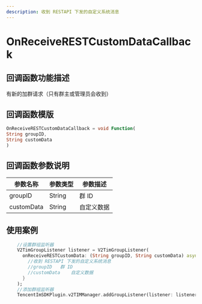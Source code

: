 ```yaml
---
description: 收到 RESTAPI 下发的自定义系统消息
---
```


# OnReceiveRESTCustomDataCallback

## 回调函数功能描述

有新的加群请求（只有群主或管理员会收到）

## 回调函数模版

```dart
OnReceiveRESTCustomDataCallback = void Function(
String groupID,
String customData
)
```

## 回调函数参数说明

| 参数名称       | 参数类型   | 参数描述  |
| ---------- | ------ | ----- |
| groupID    | String | 群 ID  |
| customData | String | 自定义数据 |

## 使用案例

```dart
    //设置群组监听器
    V2TimGroupListener listener = V2TimGroupListener(
      onReceiveRESTCustomData: (String groupID, String customData) async {
        //收到 RESTAPI 下发的自定义系统消息
        //groupID	群 ID
        //customData	自定义数据
      }
    );
    //添加群组监听器
    TencentImSDKPlugin.v2TIMManager.addGroupListener(listener: listener);
```

